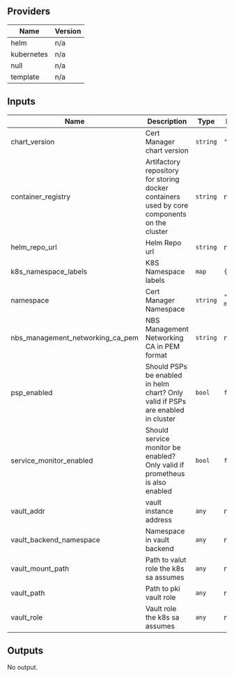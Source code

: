 ## Providers

| Name | Version |
|------|---------|
| helm | n/a |
| kubernetes | n/a |
| null | n/a |
| template | n/a |

## Inputs

| Name | Description | Type | Default | Required |
|------|-------------|------|---------|:-----:|
| chart\_version | Cert Manager chart version | `string` | `"v1.0.4"` | no |
| container\_registry | Artifactory repository for storing docker containers used by core components on the cluster | `string` | n/a | yes |
| helm\_repo\_url | Helm Repo url | `string` | n/a | yes |
| k8s\_namespace\_labels | K8S Namespace labels | `map` | `{}` | no |
| namespace | Cert Manager Namespace | `string` | `"cert-manager"` | no |
| nbs\_management\_networking\_ca\_pem | NBS Management Networking CA in PEM format | `string` | n/a | yes |
| psp\_enabled | Should PSPs be enabled in helm chart? Only valid if PSPs are enabled in cluster | `bool` | `false` | no |
| service\_monitor\_enabled | Should service monitor be enabled? Only valid if prometheus is also enabled | `bool` | `false` | no |
| vault\_addr | vault instance address | `any` | n/a | yes |
| vault\_backend\_namespace | Namespace in vault backend | `any` | n/a | yes |
| vault\_mount\_path | Path to valut role the k8s sa assumes | `any` | n/a | yes |
| vault\_path | Path to pki vault role | `any` | n/a | yes |
| vault\_role | Vault role the k8s sa assumes | `any` | n/a | yes |

## Outputs

No output.

